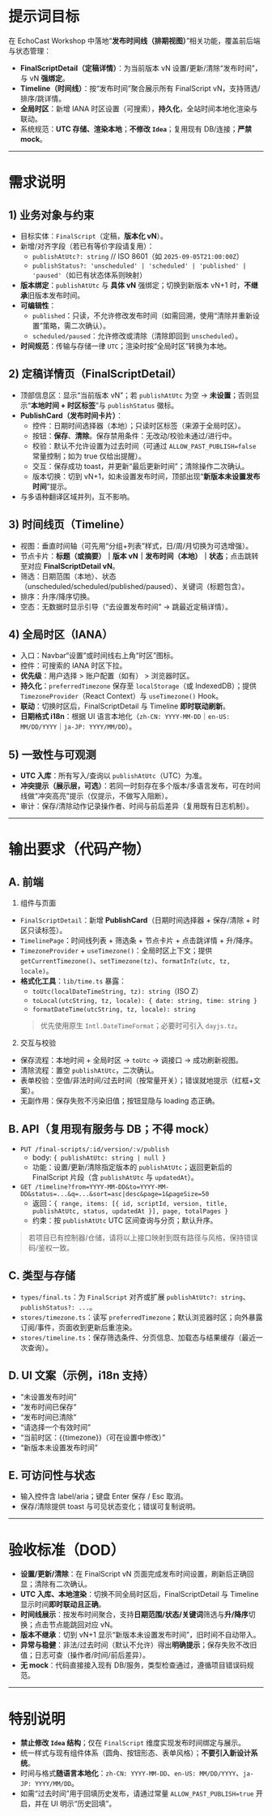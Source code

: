 # 提示词目标
在 EchoCast Workshop 中落地“**发布时间线（排期视图）**”相关功能，覆盖前后端与状态管理：
- **FinalScriptDetail（定稿详情）**：为当前版本 vN 设置/更新/清除“发布时间”，与 vN **强绑定**。
- **Timeline（时间线）**：按“发布时间”聚合展示所有 FinalScript vN，支持筛选/排序/跳详情。
- **全局时区**：新增 IANA 时区设置（可搜索），**持久化**，全站时间本地化渲染与联动。
- 系统规范：**UTC 存储、渲染本地**；**不修改 `Idea`**；复用现有 DB/连接；**严禁 mock**。

---

# 需求说明

## 1) 业务对象与约束
- 目标实体：`FinalScript`（定稿，**版本化 vN**）。
- 新增/对齐字段（若已有等价字段请复用）：
  - `publishAtUtc?: string`  // ISO 8601（如 `2025-09-05T21:00:00Z`）
  - `publishStatus?: 'unscheduled' | 'scheduled' | 'published' | 'paused'`（如已有状态体系则映射）
- **版本绑定**：`publishAtUtc` 与 **具体 vN** 强绑定；切换到新版本 vN+1 时，**不继承**旧版本发布时间。
- **可编辑性**：
  - `published`：只读，不允许修改发布时间（如需回溯，使用“清除并重新设置”策略，需二次确认）。
  - `scheduled/paused`：允许修改或清除（清除即回到 `unscheduled`）。
- **时间规范**：传输与存储一律 `UTC`；渲染时按“全局时区”转换为本地。

## 2) 定稿详情页（FinalScriptDetail）
- 顶部信息区：显示“当前版本 vN”；若 `publishAtUtc` 为空 → **未设置**；否则显示“**本地时间 + 时区标签**”与 `publishStatus` 徽标。
- **PublishCard（发布时间卡片）**：
  - 控件：日期时间选择器（本地）；只读时区标签（来源于全局时区）。
  - 按钮：**保存**、**清除**。保存禁用条件：无改动/校验未通过/进行中。
  - 校验：默认不允许设置为过去时间（可通过 `ALLOW_PAST_PUBLISH=false` 常量控制；如为 true 仅给出提醒）。
  - 交互：保存成功 toast，并更新“最后更新时间”；清除操作二次确认。
  - 版本切换：切到 vN+1，如未设置发布时间，顶部出现“**新版本未设置发布时间**”提示。
- 与多语种翻译区域并列，互不影响。

## 3) 时间线页（Timeline）
- 视图：垂直时间轴（可先用“分组+列表”样式，日/周/月切换为可选增强）。
- 节点卡片：**标题（或摘要）｜版本 vN｜发布时间（本地）｜状态**；点击跳转至对应 **FinalScriptDetail vN**。
- 筛选：日期范围（本地）、状态（unscheduled/scheduled/published/paused）、关键词（标题包含）。
- 排序：升序/降序切换。
- 空态：无数据时显示引导（“去设置发布时间” → 跳最近定稿详情）。

## 4) 全局时区（IANA）
- 入口：Navbar“设置”或时间线右上角“时区”图标。
- 控件：可搜索的 IANA 时区下拉。
- **优先级**：用户选择 > 账户配置（如有） > 浏览器时区。
- **持久化**：`preferredTimezone` 保存至 `localStorage`（或 IndexedDB）；提供 `TimezoneProvider`（React Context）与 `useTimezone()` Hook。
- **联动**：切换时区后，FinalScriptDetail 与 Timeline **即时联动刷新**。
- **日期格式 i18n**：根据 UI 语言本地化（`zh-CN: YYYY-MM-DD`｜`en-US: MM/DD/YYYY`｜`ja-JP: YYYY/MM/DD`）。

## 5) 一致性与可观测
- **UTC 入库**：所有写入/查询以 `publishAtUtc`（UTC）为准。
- **冲突提示（展示层，可选）**：若同一时刻存在多个版本/多语言发布，可在时间线做“冲突高亮”提示（仅提示，不做写入阻断）。
- 审计：保存/清除动作记录操作者、时间与前后差异（复用既有日志机制）。

---

# 输出要求（代码产物）

## A. 前端
1) 组件与页面
- `FinalScriptDetail`：新增 **PublishCard**（日期时间选择器 + 保存/清除 + 时区只读标签）。
- `TimelinePage`：时间线列表 + 筛选条 + 节点卡片 + 点击跳详情 + 升/降序。
- `TimezoneProvider` + `useTimezone()`：全局时区上下文；提供 `getCurrentTimezone()`、`setTimezone(tz)`、`formatInTz(utc, tz, locale)`。
- **格式化工具**：`lib/time.ts` 暴露：
  - `toUtc(localDateTimeString, tz): string`（ISO Z）
  - `toLocal(utcString, tz, locale): { date: string, time: string }`
  - `formatDateTime(utcString, tz, locale): string`
  > 优先使用原生 `Intl.DateTimeFormat`；必要时可引入 `dayjs.tz`。

2) 交互与校验
- 保存流程：本地时间 + 全局时区 → `toUtc` → 调接口 → 成功刷新视图。
- 清除流程：置空 `publishAtUtc`，二次确认。
- 表单校验：空值/非法时间/过去时间（按常量开关）；错误就地提示（红框+文案）。
- 无副作用：保存失败不污染旧值；按钮显隐与 loading 态正确。

## B. API（复用现有服务与 DB；**不得 mock**）
- `PUT /final-scripts/:id/version/:v/publish`
  - body: `{ publishAtUtc: string | null }`
  - 功能：设置/更新/清除指定版本的 `publishAtUtc`；返回更新后的 FinalScript 片段（含 `publishAtUtc` 与 `updatedAt`）。
- `GET /timeline?from=YYYY-MM-DD&to=YYYY-MM-DD&status=...&q=...&sort=asc|desc&page=1&pageSize=50`
  - 返回：`{ range, items: [{ id, scriptId, version, title, publishAtUtc, status, updatedAt }], page, totalPages }`
  - 约束：按 `publishAtUtc` UTC 区间查询与分页；默认升序。

> 若项目已有控制器/仓储，请将以上接口映射到既有路径与风格，保持错误码/鉴权一致。

## C. 类型与存储
- `types/final.ts`：为 `FinalScript` 对齐或扩展 `publishAtUtc?: string`、`publishStatus?: ...`。
- `stores/timezone.ts`：读写 `preferredTimezone`；默认浏览器时区；向外暴露订阅/事件，页面收到更新后重渲染。
- `stores/timeline.ts`：保存筛选条件、分页信息、加载态与结果缓存（最近一次查询）。

## D. UI 文案（示例，i18n 支持）
- “未设置发布时间”
- “发布时间已保存”
- “发布时间已清除”
- “请选择一个有效时间”
- “当前时区：{{timezone}}（可在设置中修改）”
- “新版本未设置发布时间”

## E. 可访问性与状态
- 输入控件含 label/aria；键盘 Enter 保存 / Esc 取消。
- 保存/清除提供 toast 与可见状态变化；错误可复制说明。

---

# 验收标准（DOD）
- **设置/更新/清除**：在 FinalScript vN 页面完成发布时间设置，刷新后正确回显；清除有二次确认。
- **UTC 入库、本地渲染**：切换不同全局时区后，FinalScriptDetail 与 Timeline 显示时间**即时联动且正确**。
- **时间线展示**：按发布时间聚合，支持**日期范围/状态/关键词**筛选与**升/降序**切换；点击节点能跳回对应 vN。
- **版本不继承**：切到 vN+1 显示“新版本未设置发布时间”，旧时间不自动带入。
- **异常与稳健**：非法/过去时间（默认不允许）得出**明确提示**；保存失败不改旧值；日志可查（操作者/时间/前后差异）。
- **无 mock**：代码直接接入现有 DB/服务，类型检查通过，遵循项目错误码规范。

---

# 特别说明
- **禁止修改 `Idea` 结构**；仅在 `FinalScript` 维度实现发布时间绑定与展示。
- 统一样式与现有组件体系（圆角、按钮形态、表单风格）；**不要引入新设计系统**。
- 时间与格式**随语言本地化**：`zh-CN: YYYY-MM-DD`、`en-US: MM/DD/YYYY`、`ja-JP: YYYY/MM/DD`。
- 如需“过去时间”用于回填历史发布，请通过常量 `ALLOW_PAST_PUBLISH=true` 开启，并在 UI 明示“历史回填”。

